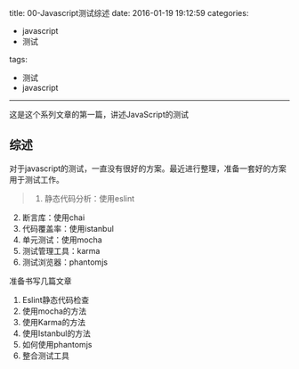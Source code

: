 title: 00-Javascript测试综述
date: 2016-01-19 19:12:59
categories: 
-	javascript
-	测试

tags: 
-	测试
-	javascript

---

这是这个系列文章的第一篇，讲述JavaScript的测试

<!--more-->

## 综述
对于javascript的测试，一直没有很好的方案。最近进行整理，准备一套好的方案用于测试工作。
> 1. 静态代码分析：使用eslint  
2. 断言库：使用chai
3. 代码覆盖率：使用istanbul
3. 单元测试：使用mocha
4. 测试管理工具：karma
5. 测试浏览器：phantomjs

准备书写几篇文章
1. Eslint静态代码检查
2. 使用mocha的方法
3. 使用Karma的方法
4. 使用Istanbul的方法
5. 如何使用phantomjs
6. 整合测试工具
